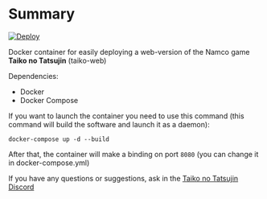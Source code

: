 # Summary

[![Deploy](https://www.herokucdn.com/deploy/button.svg)](https://heroku.com/deploy?template=https://github.com/Disinterpreter/taiko-web-docker/tree/master)

Docker container for easily deploying a web-version of the Namco game **Taiko no Tatsujin** (taiko-web)

Dependencies:

- Docker
- Docker Compose

If you want to launch the container you need to use this command (this command will build the software and launch it as a daemon):

```
docker-compose up -d --build
```

After that, the container will make a binding on port `8080` (you can change it in docker-compose.yml)

If you have any questions or suggestions, ask in the [Taiko no Tatsujin Discord](https://discord.gg/ZpW62Vf)
